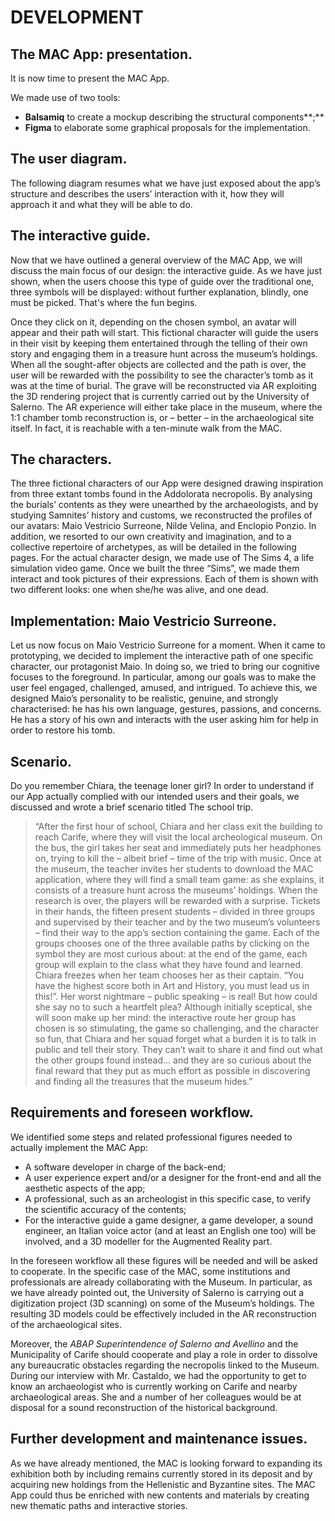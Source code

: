 # DEVELOPMENT

## **The MAC App: presentation.**

It is now time to present the MAC App.&#x20;

We made use of two tools:&#x20;

* **Balsamiq** to create a mockup describing the structural components**;**&#x20;
* **Figma** to elaborate some graphical proposals for the implementation.

## The user diagram.

The following diagram resumes what we have just exposed about the app’s structure and  describes the users’ interaction with it, how they will approach it and what they will be able to do.

## The interactive guide.

Now that we have outlined a general overview of the MAC App, we will discuss the main focus of our design: the interactive guide. As we have just shown, when the users choose this type of guide over the traditional one, three symbols will be displayed: without further explanation, blindly, one must be picked. That's where the fun begins.

Once they click on it, depending on the chosen symbol, an avatar will appear and their path will start. This fictional character will guide the users in their visit by keeping them entertained through the telling of their own story and engaging them in a treasure hunt across the museum’s holdings. When all the sought-after objects are collected and the path is over, the user will be rewarded with the possibility to see the character’s tomb as it was at the time of burial. The grave will be reconstructed via AR exploiting the 3D rendering project that is currently carried out by the University of Salerno. The AR experience will either take place in the museum, where the 1:1 chamber tomb reconstruction is, or – better – in the archaeological site itself. In fact, it is reachable with a ten-minute walk from the MAC.

## **The characters.**

The three fictional characters of our App were designed drawing inspiration from three extant tombs found in the Addolorata necropolis. By analysing the burials’ contents as they were unearthed by the archaeologists, and by studying Samnites’ history and customs, we reconstructed the profiles of our avatars: Maio Vestricio Surreone, Nilde Velina, and Enclopio Ponzio. In addition, we resorted to our own creativity and imagination, and to a collective repertoire of archetypes, as will be detailed in the following pages. For the actual character design, we made use of The Sims 4, a life simulation video game. Once we built the three “Sims”, we made them interact and took pictures of their expressions. Each of them is shown with two different looks: one when she/he was alive, and one dead.

## **Implementation: Maio Vestricio Surreone.**

Let us now focus on Maio Vestricio Surreone for a moment. When it came to prototyping, we decided to implement the interactive path of one specific character, our protagonist Maio. In doing so, we tried to bring our cognitive focuses to the foreground. In particular, among our goals was to make the user feel engaged, challenged, amused, and intrigued. To achieve this, we designed Maio’s personality to be realistic, genuine, and strongly characterised: he has his own language, gestures, passions, and concerns. He has a story of his own and interacts with the user asking him for help in order to restore his tomb.

## **Scenario.**

Do you remember Chiara, the teenage loner girl? In order to understand if our App actually complied with our intended users and their goals, we discussed and wrote a brief scenario titled The school trip.

> “After the first hour of school, Chiara and her class exit the building to reach Carife, where they will visit the local archeological museum. On the bus, the girl takes her seat and immediately puts her headphones on, trying to kill the – albeit brief – time of the trip with music. Once at the museum, the teacher invites her students to download the MAC application, where they will find a small team game: as she explains, it consists of a treasure hunt across the museums’ holdings. When the research is over, the players will be rewarded with a surprise. Tickets in their hands, the fifteen present students – divided in three groups and supervised by their teacher and by the two museum’s volunteers – find their way to the app’s section containing the game. Each of the groups chooses one of the three available paths by clicking on the symbol they are most curious about: at the end of the game, each group will explain to the class what they have found and learned. Chiara freezes when her team chooses her as their captain. “You have the highest score both in Art and History, you must lead us in this!”. Her worst nightmare – public speaking – is real! But how could she say no to such a heartfelt plea? Although initially sceptical, she will soon make up her mind: the interactive route her group has chosen is so stimulating, the game so challenging, and the character so fun, that Chiara and her squad forget what a burden it is to talk in public and tell their story. They can’t wait to share it and find out what the other groups found instead… and they are so curious about the final reward that they put as much effort as possible in discovering and finding all the treasures that the museum hides.”

## Requirements and foreseen workflow.&#x20;

We identified some steps and related professional figures needed to actually implement the MAC App:&#x20;

* A software developer in charge of the back-end;&#x20;
* A user experience expert and/or a designer for the front-end and all the aesthetic aspects of the app;&#x20;
* A professional, such as an archeologist in this specific case, to verify the scientific accuracy of the contents;&#x20;
* For the interactive guide a game designer, a game developer, a sound engineer, an Italian voice actor (and at least an English one too) will be involved, and a 3D modeller for the Augmented Reality part.

In the foreseen workflow all these figures will be needed and will be asked to cooperate. In the specific case of the MAC, some institutions and professionals are already collaborating with the Museum. In particular, as we have already pointed out, the University of Salerno is carrying out a digitization project (3D scanning) on some of the Museum’s holdings. The resulting 3D models could be effectively included in the AR reconstruction of the archaeological sites.&#x20;

Moreover, the _ABAP Superintendence of Salerno and Avellino_ and the Municipality of Carife should cooperate and play a role in order to dissolve any bureaucratic obstacles regarding the necropolis linked to the Museum. During our interview with Mr. Castaldo, we had the opportunity to get to know an archaeologist who is currently working on Carife and nearby archaeological areas. She and a number of her colleagues would be at disposal for a sound reconstruction of the historical background.

## Further development and maintenance issues.&#x20;

As we have already mentioned, the MAC is looking forward to expanding its exhibition both by including remains currently stored in its deposit and by acquiring new holdings from the Hellenistic and Byzantine sites. The MAC App could thus be enriched with new contents and materials by creating new thematic paths and interactive stories.
